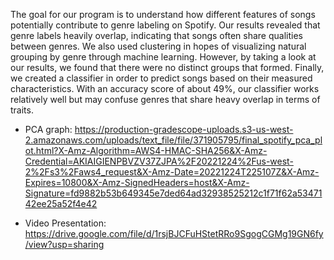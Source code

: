 The goal for our program is to understand how different features of songs potentially contribute to genre labeling on Spotify. Our results revealed that genre labels heavily overlap, indicating that songs often share qualities between genres. We also used clustering in hopes of visualizing natural grouping by genre through machine learning. However, by taking a look at our results, we found that there were no distinct groups that formed. Finally, we created a classifier in order to predict songs based on their measured characteristics. With an accuracy score of about 49%, our classifier works relatively well but may confuse genres that share heavy overlap in terms of traits.

- PCA graph: https://production-gradescope-uploads.s3-us-west-2.amazonaws.com/uploads/text_file/file/371905795/final_spotify_pca_plot.html?X-Amz-Algorithm=AWS4-HMAC-SHA256&X-Amz-Credential=AKIAIGIENPBVZV37ZJPA%2F20221224%2Fus-west-2%2Fs3%2Faws4_request&X-Amz-Date=20221224T225107Z&X-Amz-Expires=10800&X-Amz-SignedHeaders=host&X-Amz-Signature=fd9882b53b649345e7ded64ad32938525212c1f71f62a5347142ee25a52f4e42

- Video Presentation: https://drive.google.com/file/d/1rsjBJCFuHStetRRo9SgogCGMg19GN6fy/view?usp=sharing
